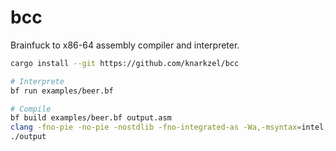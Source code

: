 # bcc

Brainfuck to x86-64 assembly compiler and interpreter.

```bash
cargo install --git https://github.com/knarkzel/bcc

# Interprete
bf run examples/beer.bf

# Compile
bf build examples/beer.bf output.asm
clang -fno-pie -no-pie -nostdlib -fno-integrated-as -Wa,-msyntax=intel,-mnaked-reg -s output.asm -o output
./output
```
